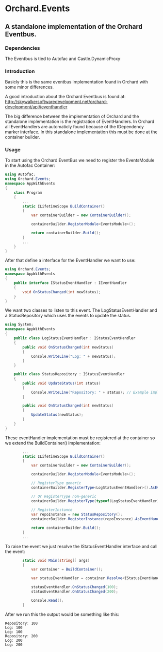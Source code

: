 # Orchard.Events
## A standalone implementation of the Orchard Eventbus.

### Dependencies
The Eventbus is tied to Autofac and Castle.DynamicProxy

### Introduction
Basicly this is the same eventbus implementation found in Orchard with some minor differences.

A good introduction about the Orchard Eventbus is found at: http://skywalkersoftwaredevelopment.net/orchard-development/api/ieventhandler

The big difference between the implementation of Orchard and the standalone implementation is the registration of EventHandlers.
In Orchard all EventHandlers are automaticly found because of the IDependency marker interface.
In this standalone implementation this must be done at the container builder.

### Usage
To start using the Orchard EventBus we need to register the EventsModule in the Autofac Container:
```csharp
using Autofac;
using Orchard.Events;
namespace AppWithEvents
{
    class Program
    {
        ...
        static ILifetimeScope BuildContainer()
        {
            var containerBuilder = new ContainerBuilder();

            containerBuilder.RegisterModule<EventsModule>();

            return containerBuilder.Build();
        }
        ...
    }
}
```

After that define a interface for the EventHandler we want to use:
```csharp
using Orchard.Events;
namespace AppWithEvents
{
    public interface IStatusEventHandler : IEventHandler
    {
        void OnStatusChanged(int newStatus);
    }
}
```
We want two classes to listen to this event. The LogStatusEventHandler and a StatusRepository which uses the events to update the status.
```csharp
using System;
namespace AppWithEvents
{
    public class LogStatusEventHandler : IStatusEventHandler
    {
        public void OnStatusChanged(int newStatus)
        {
            Console.WriteLine("Log: " + newStatus);
        }
    }

    public class StatusRepository : IStatusEventHandler
    {
        public void UpdateStatus(int status)
        {
            Console.WriteLine("Repository: " + status); // Example implementation ;)
        }

        public void OnStatusChanged(int newStatus)
        {
            UpdateStatus(newStatus);
        }
    }
}
```
These eventHandler implementation must be registered at the container so we extend the BuildContainer() implementation:
```csharp
        ...
        static ILifetimeScope BuildContainer()
        {
            var containerBuilder = new ContainerBuilder();

            containerBuilder.RegisterModule<EventsModule>();

            // RegisterType generic
            containerBuilder.RegisterType<LogStatusEventHandler>().AsEventHandler();

            // Or RegisterType non-generic
            containerBuilder.RegisterType(typeof(LogStatusEventHandler)).AsEventHandler(typeof(LogStatusEventHandler));
            
            // RegisterInstance
            var repoInstance = new StatusRepository();
            containerBuilder.RegisterInstance(repoInstance).AsEventHandler();

            return containerBuilder.Build();
        }
        ...
```
To raise the event we just resolve the IStatusEventHandler interface and call the event:
```csharp
        static void Main(string[] args)
        {
            var container = BuildContainer();

            var statusEventHandler = container.Resolve<IStatusEventHandler>();

            statusEventHandler.OnStatusChanged(100);
            statusEventHandler.OnStatusChanged(200);

            Console.Read();
        }
```
After we run this the output would be something like this:
```
Repository: 100
Log: 100
Log: 100
Repository: 200
Log: 200
Log: 200
```
